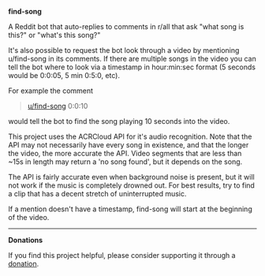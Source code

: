 **find-song**

A Reddit bot that auto-replies to comments in r/all that ask "what song is this?" or "what's this song?"

It's also possible to request the bot look through a video by mentioning u/find-song in its comments. 
If there are multiple songs in the video you can tell the bot where to look via a timestamp in hour:min:sec format (5 seconds would be 0:0:05, 5 min 0:5:0, etc). 

For example the comment 
>[u/find-song](https://www.reddit.com/user/find-song) 0:0:10

would tell the bot to find the song playing 10 seconds into the video.

This project uses the ACRCloud API for it's audio recognition. Note that the API may not necessarily have every song in existence, and that the longer the video, the more accurate the API. Video segments that are less than ~15s in length may return a 'no song found', but it depends on the song.

The API is fairly accurate even when background noise is present, but it will not work if the music is completely drowned out. For best results, try to find a clip that has a decent stretch of uninterrupted music.

If a mention doesn't have a timestamp, find-song will start at the beginning of the video.

***
**Donations**

If you find this project helpful, please consider supporting it through a [donation](https://ko-fi.com/songsearch).
